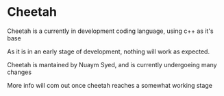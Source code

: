 # Cheetah

Cheetah is a currently in development coding language, using c++ as it's base

As it is in an early stage of development, nothing will work as expected.

Cheetah is mantained by Nuaym Syed, and is currently undergoeing many changes

More info will com out once cheetah reaches a somewhat working stage